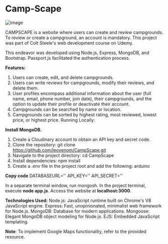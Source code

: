 # Camp-Scape
![image](https://github.com/ERRAYGON/Camp-Scape/assets/99887251/ae7ef073-39e2-4d83-84a3-fa2d0f314977)


CAMPSCAPE is a website where users can create and review campgrounds. To review or create a campground, an account is mandatory. This project was part of Colt Steele's web development course on Udemy.

This endeavor was developed using Node.js, Express, MongoDB, and Bootstrap. Passport.js facilitated the authentication process.

**Features:**

1. Users can create, edit, and delete campgrounds.
2. Users can write reviews for campgrounds, modify their reviews, and delete them.
3. User profiles encompass additional information about the user (full name, email, phone number, join date), their campgrounds, and the option to update their profile or deactivate their account.
4. Campgrounds can be searched by name or location.
5. Campgrounds can be sorted by highest rating, most reviewed, lowest price, or highest price.
    Running Locally:

**Install MongoDB.**
1. Create a Cloudinary account to obtain an API key and secret code.
2. Clone the repository: git clone https://github.com/leovenom/CampScape.git
3. Navigate to the project directory: cd CampScape
4. Install dependencies: npm install
5. Create a .env file in the project root and add the following:
   arduino

**Copy code**
DATABASEURL='<url>'
API_KEY='<key>'
API_SECRET='<secret>'

In a separate terminal window, run mongosh. In the project terminal, execute **node app.js**.
Access the website at **localhost:3000**.

**Technologies Used:**
Node.js: JavaScript runtime built on Chrome's V8 JavaScript engine.
Express: Fast, unopinionated, minimalist web framework for Node.js.
MongoDB: Database for modern applications.
Mongoose: Elegant MongoDB object modeling for Node.js.
EJS: Embedded JavaScript templating.


**Note**: To implement Google Maps functionality, refer to the provided resource.
